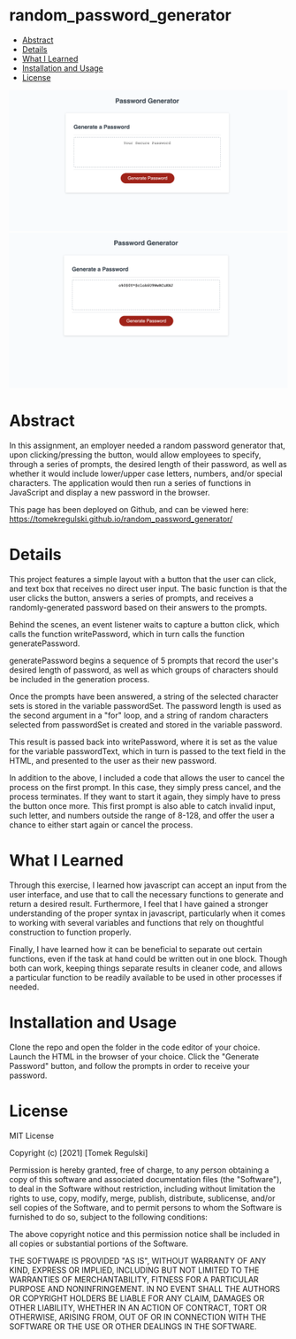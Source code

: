 # random_password_generator

* [Abstract](#abstract)
* [Details ](#details)
* [What I Learned](#what-i-learned)
* [Installation and Usage](#installation-and-usage)
* [License](#license)

![homepage main](Assets/demo1.png)
![homepage main](Assets/demo2.png)

# Abstract

In this assignment, an employer needed a random password generator that, upon clicking/pressing the button, would allow employees to specify, through a series of prompts, the desired length of their password, as well as whether it would include lower/upper case letters, numbers, and/or special characters. The application would then run a series of functions in JavaScript and display a new password in the browser. 

This page has been deployed on Github, and can be viewed here: https://tomekregulski.github.io/random_password_generator/

# Details

This project features a simple layout with a button that the user can click, and text box that receives no direct user input. The basic function is that the user clicks the button, answers a series of prompts, and receives a randomly-generated password based on their answers to the prompts.

Behind the scenes, an event listener waits to capture a button click, which calls the function writePassword, which in turn calls the function generatePassword.

generatePassword begins a sequence of 5 prompts that record the user's desired length of password, as well as which groups of characters should be included in the generation process. 

Once the prompts have been answered, a string of the selected character sets is stored in the variable passwordSet. The password length is used as the second argument in a "for" loop, and a string of random characters selected from passwordSet is created and stored in the variable password. 

This result is passed back into writePassword, where it is set as the value for the variable passwordText, which in turn is passed to the text field in the HTML, and presented to the user as their new password. 

In addition to the above, I included a code that allows the user to cancel the process on the first prompt. In this case, they simply press cancel, and the process terminates. If they want to start it again, they simply have to press the button once more. This first prompt is also able to catch invalid input, such letter, and numbers outside the range of 8-128, and offer the user a chance to either start again or cancel the process. 

# What I Learned

Through this exercise, I learned how javascript can accept an input from the user interface, and use that to call the necessary functions to generate and return a desired result. Furthermore, I feel that I have gained a stronger understanding of the proper syntax in javascript, particularly when it comes to working with several variables and functions that rely on thoughtful construction to function properly. 

Finally, I have learned how it can be beneficial to separate out certain functions, even if the task at hand could be written out in one block. Though both can work, keeping things separate results in cleaner code, and allows a particular function to be readily available to be used in other processes if needed. 

# Installation and Usage

Clone the repo and open the folder in the code editor of your choice. Launch the HTML in the browser of your choice. Click the "Generate Password" button, and follow the prompts in order to receive your password.

# License

MIT License

Copyright (c) [2021] [Tomek Regulski]

Permission is hereby granted, free of charge, to any person obtaining a copy
of this software and associated documentation files (the "Software"), to deal
in the Software without restriction, including without limitation the rights
to use, copy, modify, merge, publish, distribute, sublicense, and/or sell
copies of the Software, and to permit persons to whom the Software is
furnished to do so, subject to the following conditions:

The above copyright notice and this permission notice shall be included in all
copies or substantial portions of the Software.

THE SOFTWARE IS PROVIDED "AS IS", WITHOUT WARRANTY OF ANY KIND, EXPRESS OR
IMPLIED, INCLUDING BUT NOT LIMITED TO THE WARRANTIES OF MERCHANTABILITY,
FITNESS FOR A PARTICULAR PURPOSE AND NONINFRINGEMENT. IN NO EVENT SHALL THE
AUTHORS OR COPYRIGHT HOLDERS BE LIABLE FOR ANY CLAIM, DAMAGES OR OTHER
LIABILITY, WHETHER IN AN ACTION OF CONTRACT, TORT OR OTHERWISE, ARISING FROM,
OUT OF OR IN CONNECTION WITH THE SOFTWARE OR THE USE OR OTHER DEALINGS IN THE
SOFTWARE.
